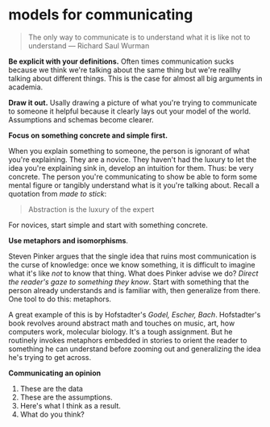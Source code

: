 # models for communicating

> The only way to communicate is to understand what it is like not to understand — Richard Saul Wurman

__Be explicit with your definitions.__ Often times communication sucks because we think we're talking about the same thing but we're reallhy talking about different things. This is the case for almost all big arguments in academia.

__Draw it out.__ Usally drawing a picture of what you're trying to communicate to someone it helpful because it clearly lays out your model of the world. Assumptions and schemas become clearer. 


__Focus on something concrete and simple first.__

When you explain something to someone, the person is ignorant of what you're explaining. They are a novice. They haven't had the luxury to let the idea you're explaining sink in, develop an intuition for them. Thus: be very concrete. The person you're communicating to show be able to form some mental figure or tangibly understand what is it you're talking about. Recall a quotation from _made to stick_:

> Abstraction is the luxury of the expert

For novices, start simple and start with something concrete.

__Use metaphors and isomorphisms__.

Steven Pinker argues that the single idea that ruins most communication is the curse of knowledge: once we know something, it is difficult to imagine what it's like _not_ to know that thing. What does Pinker advise we do? _Direct the reader's gaze to something they know_. Start with something that the person already understands and is familiar with, then generalize from there. One tool to do this: metaphors.

A great example of this is by Hofstadter's _Godel, Escher, Bach_. Hofstadter's book revolves around abstract math and touches on music, art, how computers work, molecular biology. It's a tough assignment. But he routinely invokes metaphors embedded in stories to orient the reader to something he can understand before zooming out and generalizing the idea he's trying to get across.

__Communicating an opinion__

1. These are the data
2. These are the assumptions.
3. Here's what I think as a result.
4. What do you think?
